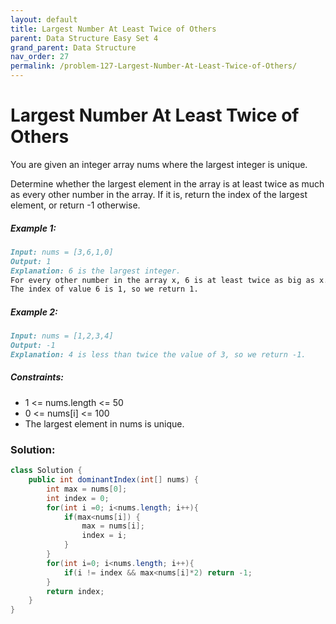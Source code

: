 ```yaml
---
layout: default
title: Largest Number At Least Twice of Others
parent: Data Structure Easy Set 4
grand_parent: Data Structure
nav_order: 27
permalink: /problem-127-Largest-Number-At-Least-Twice-of-Others/
---
```

# Largest Number At Least Twice of Others
You are given an integer array nums where the largest integer is unique.

Determine whether the largest element in the array is at least twice as much as every other number in the array. If it is, return the index of the largest element, or return -1 otherwise.

##### Example 1:
```markdown
Input: nums = [3,6,1,0]
Output: 1
Explanation: 6 is the largest integer.
For every other number in the array x, 6 is at least twice as big as x.
The index of value 6 is 1, so we return 1.
```
##### Example 2:
```markdown
Input: nums = [1,2,3,4]
Output: -1
Explanation: 4 is less than twice the value of 3, so we return -1.
```
##### Constraints:
* 1 <= nums.length <= 50
* 0 <= nums[i] <= 100
* The largest element in nums is unique.

### Solution:
```java
class Solution {
    public int dominantIndex(int[] nums) {
        int max = nums[0];
        int index = 0;
        for(int i =0; i<nums.length; i++){
            if(max<nums[i]) {
                max = nums[i];
                index = i;
            }
        } 
        for(int i=0; i<nums.length; i++){
            if(i != index && max<nums[i]*2) return -1;
        }
        return index;
    }
}
```
